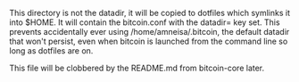 This directory is not the datadir, it will be copied to dotfiles which symlinks it into $HOME. It will contain the bitcoin.conf with the datadir= key set. This prevents accidentally ever using /home/amneisa/.bitcoin, the default datadir that won't persist, even when bitcoin is launched from the command line so long as dotfiles are on. 

This file will be clobbered by the README.md from bitcoin-core later.
